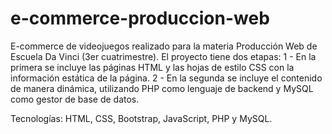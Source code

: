 # e-commerce-produccion-web
E-commerce de videojuegos realizado para la materia Producción Web de Escuela Da Vinci (3er cuatrimestre).
El proyecto tiene dos etapas: 
1 - En la primera se incluye las páginas HTML y las hojas de estilo CSS con la información estática de la página.
2 - En la segunda se incluye el contenido de manera dinámica, utilizando PHP como lenguaje de backend y MySQL como gestor de base de datos.

Tecnologías: HTML, CSS, Bootstrap, JavaScript, PHP y MySQL.
